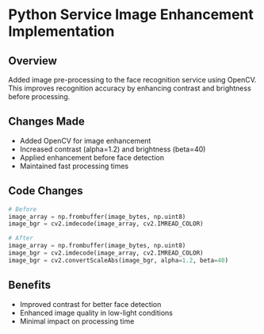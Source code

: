 # Python Service Image Enhancement Implementation

## Overview
Added image pre-processing to the face recognition service using OpenCV. This improves recognition accuracy by enhancing contrast and brightness before processing.

## Changes Made
- Added OpenCV for image enhancement
- Increased contrast (alpha=1.2) and brightness (beta=40)
- Applied enhancement before face detection
- Maintained fast processing times

## Code Changes
```python
# Before
image_array = np.frombuffer(image_bytes, np.uint8)
image_bgr = cv2.imdecode(image_array, cv2.IMREAD_COLOR)

# After
image_array = np.frombuffer(image_bytes, np.uint8)
image_bgr = cv2.imdecode(image_array, cv2.IMREAD_COLOR)
image_bgr = cv2.convertScaleAbs(image_bgr, alpha=1.2, beta=40)
```

## Benefits
- Improved contrast for better face detection
- Enhanced image quality in low-light conditions
- Minimal impact on processing time